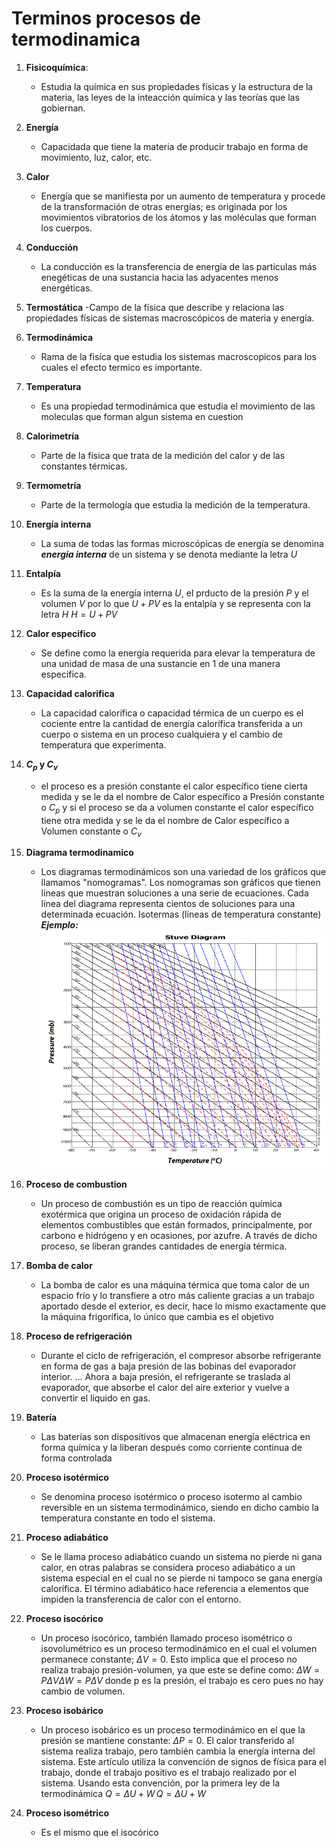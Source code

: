 

# Terminos procesos de termodinamica


1. **Fisicoquímica**:
    - Estudia la química en sus propiedades físicas y la estructura de la materia, las leyes de la inteacción química y las teorías que las gobiernan. 

2. **Energía**
    - Capacidada que tiene la materia de producir trabajo en forma de movimiento, luz, calor, etc.

3. **Calor** 
    - Energía que se manifiesta por un aumento de temperatura y procede de la transformación de otras energías; es originada por los movimientos vibratorios de los átomos y las moléculas que forman los cuerpos.

4. **Conducción** 
    - La conducción es la transferencia de energía de las particulas más enegéticas de una sustancia hacia las adyacentes menos energéticas. 

5. **Termostática** 
    -Campo de la física que describe y relaciona las propiedades físicas de sistemas macroscópicos de materia y energía.
    
6. **Termodinámica** 
    - Rama de la fisíca que estudia los sistemas macroscopicos para los cuales el efecto termico es importante. 

7. **Temperatura**
    - Es una propiedad termodinámica que estudia el movimiento de las moleculas que forman algun sistema en cuestion 

8. **Calorimetría**
    - Parte de la física que trata de la medición del calor y de las constantes térmicas.

9. **Termometría**
    - Parte de la termología que estudia la medición de la temperatura.

10. **Energía interna**
    - La suma de todas las formas microscópicas de energía se denomina **_energía interna_** de un sistema y se denota mediante la letra *U*

11. **Entalpía**
    - Es la suma de la energía interna *U*, el prducto de la presión *P* y el volumen *V* por lo que $U + PV$ es la entalpía y se representa con la letra *H* 
     $H = U + PV$
    
12. **Calor especifico**
    - Se define como la energía requerida para elevar la temperatura de una unidad de masa de una sustancie en 1 de una manera especifica. 

13. **Capacidad calorifica**
    - La capacidad calorífica o capacidad térmica de un cuerpo es el cociente entre la cantidad de energía calorífica transferida a un cuerpo o sistema en un proceso cualquiera y el cambio de temperatura que experimenta.

14. **$C_p$ y $C_v$** 
    - el proceso es a presión constante el calor específico tiene cierta medida y se le da el nombre de Calor específico a Presión constante o $C_p$ y si el proceso se da a volumen constante el calor específico tiene otra medida y se le da el nombre de Calor específico a Volumen constante o $C_v$

15. **Diagrama termodinamico**
    - Los diagramas termodinámicos son una variedad de los gráficos que llamamos "nomogramas". Los nomogramas son gráficos que tienen líneas que muestran soluciones a una serie de ecuaciones. Cada línea del diagrama representa cientos de soluciones para una determinada ecuación. Isotermas (líneas de temperatura constante)
    **_Ejemplo:_** 
    ![img](stuve2.gif)
16. **Proceso de combustion**
    - Un proceso de combustión es un tipo de reacción química exotérmica que origina un proceso de oxidación rápida de elementos combustibles que están formados, principalmente, por carbono e hidrógeno y en ocasiones, por azufre. A través de dicho proceso, se liberan grandes cantidades de energía térmica.

17. **Bomba de calor**
    - La bomba de calor es una máquina térmica que toma calor de un espacio frío y lo transfiere a otro más caliente gracias a un trabajo aportado desde el exterior, es decir, hace lo mismo exactamente que la máquina frigorífica, lo único que cambia es el objetivo

18. **Proceso de refrigeración** 
    - Durante el ciclo de refrigeración, el compresor absorbe refrigerante en forma de gas a baja presión de las bobinas del evaporador interior. ... Ahora a baja presión, el refrigerante se traslada al evaporador, que absorbe el calor del aire exterior y vuelve a convertir el líquido en gas.

19. **Batería**
    - Las baterías son dispositivos que almacenan energía eléctrica en forma química y la liberan después como corriente continua de forma controlada

20. **Proceso isotérmico**
    - Se denomina proceso isotérmico o proceso isotermo al cambio reversible en un sistema termodinámico, siendo en dicho cambio la temperatura constante en todo el sistema. 

21. **Proceso adiabático**
    - Se le llama proceso adiabático cuando un sistema no pierde ni gana calor, en otras palabras se considera proceso adiabático a un sistema especial en el cual no se pierde ni tampoco se gana energía calorífica. El término adiabático hace referencia a elementos que impiden la transferencia de calor con el entorno.

22. **Proceso isocórico**
    - Un proceso isocórico, también llamado proceso isométrico o isovolumétrico es un proceso termodinámico en el cual el volumen permanece constante; ${\displaystyle \Delta V=0}.$ Esto implica que el proceso no realiza trabajo presión-volumen, ya que este se define como:
    ${\displaystyle \Delta W=P\Delta V}{\displaystyle \Delta W=P\Delta V}$
    donde p es la presión, el trabajo es cero pues no hay cambio de volumen. 

23. **Proceso isobárico**
    - Un proceso isobárico es un proceso termodinámico en el que la presión se mantiene constante: ${\displaystyle \Delta P=0}.$ El calor transferido al sistema realiza trabajo, pero también cambia la energía interna del sistema. Este artículo utiliza la convención de signos de física para el trabajo, donde el trabajo positivo es el trabajo realizado por el sistema. Usando esta convención, por la primera ley de la termodinámica
    ${\displaystyle Q=\Delta U+W\,}{\displaystyle Q=\Delta U+W\,}$

24. **Proceso isométrico** 
    - Es el mismo que el isocórico
